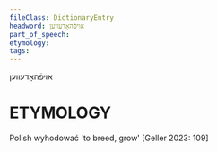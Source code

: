 ```yaml
---
fileClass: DictionaryEntry
headword: אויפֿהאָדעווען
part_of_speech: 
etymology: 
tags: 
---
```

אויפֿהאָדעווען

ETYMOLOGY
===========
Polish wyhodować 'to breed, grow'
[Geller 2023: 109]